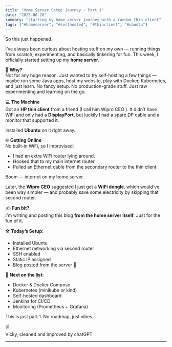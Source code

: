 ```yaml
---
title: "Home Server Setup Journey - Part 1"
date: "2025-06-28"
summary: "starting my home server journey with a random thin client"
tags: ["#homeserver", "#selfhosted", "#thinclient", "#ubuntu"]
---
```


So this just happened.

I’ve always been curious about hosting stuff on my own — running things from scratch, experimenting, and basically tinkering for fun. This week, I officially started setting up my **home server**.

🧠 **Why?**  
Not for any huge reason. Just wanted to try self-hosting a few things — maybe run some Java apps, host my website, play with Docker, Kubernetes, and just learn. No fancy setup. No production-grade stuff. Just raw experimenting and learning on the go.

💻 **The Machine**  
Got an **HP thin client** from a friend (I call him Wipro CEO ). It didn’t have WiFi and only had a **DisplayPort**, but luckily I had a spare DP cable and a monitor that supported it.

Installed **Ubuntu** on it right away.

🌐 **Getting Online**  
No built-in WiFi, so I improvised:

- I had an extra WiFi router lying around.
- Hooked that to my main internet router.
- Pulled an Ethernet cable from the secondary router to the thin client.

Boom — internet on my home server.

Later, the **Wipro CEO** suggested I just get a **WiFi dongle**, which would’ve been way simpler — and probably save some electricity by skipping that second router.

✍️ **Fun bit?**  
I'm writing and posting this blog **from the home server itself**. Just for the fun of it.

🛠️ **Today’s Setup:**

- Installed Ubuntu
- Ethernet networking via second router
- SSH enabled
- Static IP assigned
- Blog posted from the server 🎉

🧭 **Next on the list:**

- Docker & Docker Compose  
- Kubernetes (minikube or kind)  
- Self-hosted dashboard  
- Jenkins for CI/CD  
- Monitoring (Prometheus + Grafana)

This is just part 1. No roadmap, just vibes.

✌️  
Vicky, cleaned and improved by chatGPT

---
